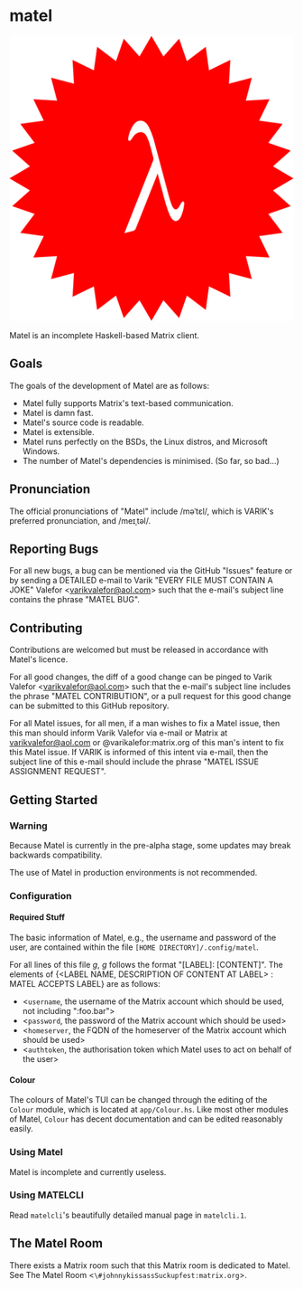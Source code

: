# matel
![Matel's Glorious Logo](matel-sty01.svg)

Matel is an incomplete Haskell-based Matrix client.

## Goals
The goals of the development of Matel are as follows:
* Matel fully supports Matrix's text-based communication.
* Matel is damn fast.
* Matel's source code is readable.
* Matel is extensible.
* Matel runs perfectly on the BSDs, the Linux distros, and Microsoft Windows.
* The number of Matel's dependencies is minimised.  (So far, so bad...)

## Pronunciation
The official pronunciations of "Matel" include \/məˈtɛl\/, which is VARIK's preferred pronunciation, and \/meɪˌtəl\/.

## Reporting Bugs
For all new bugs, a bug can be mentioned via the GitHub "Issues" feature or by sending a DETAILED e-mail to Varik "EVERY FILE MUST CONTAIN A JOKE" Valefor \<varikvalefor@aol.com\> such that the e-mail's subject line contains the phrase "MATEL BUG".

## Contributing
Contributions are welcomed but must be released in accordance with Matel's licence.

For all good changes, the diff of a good change can be pinged to Varik Valefor \<varikvalefor@aol.com\> such that the e-mail's subject line includes the phrase "MATEL CONTRIBUTION", or a pull request for this good change can be submitted to this GitHub repository.

For all Matel issues, for all men, if a man wishes to fix a Matel issue, then this man should inform Varik Valefor via e-mail or Matrix at varikvalefor@aol.com or @varikalefor:matrix.org of this man's intent to fix this Matel issue.  If VARIK is informed of this intent via e-mail, then the subject line of this e-mail should include the phrase "MATEL ISSUE ASSIGNMENT REQUEST".

## Getting Started
### Warning
Because Matel is currently in the pre-alpha stage, some updates may break backwards compatibility.

The use of Matel in production environments is not recommended.
### Configuration
#### Required Stuff
The basic information of Matel, e.g., the username and password of the user, are contained within the file `[HOME DIRECTORY]/.config/matel`.

For all lines of this file _g_, _g_ follows the format "[LABEL]: [CONTENT]".  The elements of {\<LABEL NAME, DESCRIPTION OF CONTENT AT LABEL\> : MATEL ACCEPTS LABEL} are as follows:
* \<`username`, the username of the Matrix account which should be used, not including ":foo.bar"\>
* \<`password`, the password of the Matrix account which should be used\>
* \<`homeserver`, the FQDN of the homeserver of the Matrix account which should be used\>
* \<`authtoken`, the authorisation token which Matel uses to act on behalf of the user\>
#### Colour
The colours of Matel's TUI can be changed through the editing of the `Colour` module, which is located at `app/Colour.hs`.  Like most other modules of Matel, `Colour` has decent documentation and can be edited reasonably easily.
### Using Matel
Matel is incomplete and currently useless.
### Using MATELCLI
Read `matelcli`'s beautifully detailed manual page in `matelcli.1`.
## The Matel Room
There exists a Matrix room such that this Matrix room is dedicated to Matel.  See The Matel Room <`\#johnnykissassSuckupfest:matrix.org`>.
